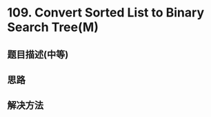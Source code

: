 # 109. Convert Sorted List to Binary Search Tree(M)


[]()


## 题目描述(中等)



## 思路



## 解决方法



###




